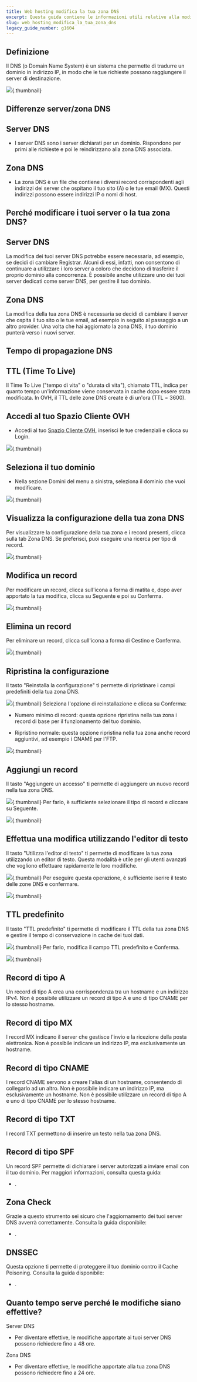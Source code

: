```yaml
---
title: Web hosting modifica la tua zona DNS
excerpt: Questa guida contiene le informazioni utili relative alla modifica della tua zona DNS.
slug: web_hosting_modifica_la_tua_zona_dns
legacy_guide_number: g1604
---
```



## Definizione
Il DNS (o Domain Name System) è un sistema che permette di tradurre un dominio in indirizzo IP, in modo che le tue richieste possano raggiungere il server di destinazione.

![](images/img_3710.jpg){.thumbnail}


## Differenze server/zona DNS

## Server DNS

- I server DNS sono i server dichiarati per un dominio. Rispondono per primi alle richieste e poi le reindirizzano alla zona DNS associata.



## Zona DNS

- La zona DNS è un file che contiene i diversi record corrispondenti agli indirizzi dei server che ospitano il tuo sito (A) o le tue email (MX). Questi indirizzi possono essere indirizzi IP o nomi di host.




## Perché modificare i tuoi server o la tua zona DNS?

## Server DNS
La modifica dei tuoi server DNS potrebbe essere necessaria, ad esempio, se decidi di cambiare Registrar. Alcuni di essi, infatti, non consentono di continuare a utilizzare i loro server a coloro che decidono di trasferire il proprio dominio alla concorrenza.
È possibile anche utilizzare uno dei tuoi server dedicati come server DNS, per gestire il tuo dominio.

## Zona DNS
La modifica della tua zona DNS è necessaria se decidi di cambiare il server che ospita il tuo sito o le tue email, ad esempio in seguito al passaggio a un altro provider.
Una volta che hai aggiornato la zona DNS, il tuo dominio punterà verso i nuovi server.


## Tempo di propagazione DNS

## TTL (Time To Live)
Il Time To Live ("tempo di vita" o "durata di vita"), chiamato TTL, indica per quanto tempo un'informazione viene conservata in cache dopo essere stata modificata.
In OVH, il TTL delle zone DNS create è di un'ora (TTL = 3600).


## Accedi al tuo Spazio Cliente OVH

- Accedi al tuo [Spazio Cliente OVH](https://www.ovh.com/manager/web), inserisci le tue credenziali e clicca su Login.



![](images/img_3711.jpg){.thumbnail}


## Seleziona il tuo dominio

- Nella sezione Domini del menu a sinistra, seleziona il dominio che vuoi modificare.



![](images/img_3712.jpg){.thumbnail}


## Visualizza la configurazione della tua zona DNS
Per visualizzare la configurazione della tua zona e i record presenti, clicca sulla tab Zona DNS.
Se preferisci, puoi eseguire una ricerca per tipo di record.

![](images/img_3714.jpg){.thumbnail}


## Modifica un record
Per modificare un record, clicca sull'icona a forma di matita e, dopo aver apportato la tua modifica, clicca su Seguente e poi su Conferma.

![](images/img_3723.jpg){.thumbnail}


## Elimina un record
Per eliminare un record, clicca sull'icona a forma di Cestino e Conferma.

![](images/img_3724.jpg){.thumbnail}


## Ripristina la configurazione
Il tasto "Reinstalla la configurazione" ti permette di ripristinare i campi predefiniti della tua zona DNS.

![](images/img_3715.jpg){.thumbnail}
Seleziona l'opzione di reinstallazione e clicca su Conferma:


- Numero minimo di record: questa opzione ripristina nella tua zona i record di base per il funzionamento del tuo dominio.

- Ripristino normale: questa opzione ripristina nella tua zona anche record aggiuntivi, ad esempio i CNAME per l'FTP.



![](images/img_3716.jpg){.thumbnail}


## Aggiungi un record
Il tasto "Aggiungere un accesso" ti permette di aggiungere un nuovo record nella tua zona DNS.

![](images/img_3717.jpg){.thumbnail}
Per farlo, è sufficiente selezionare il tipo di record e cliccare su Seguente.

![](images/img_3718.jpg){.thumbnail}


## Effettua una modifica utilizzando l'editor di testo
Il tasto "Utilizza l'editor di testo" ti permette di modificare la tua zona utilizzando un editor di testo. Questa modalità è utile per gli utenti avanzati che vogliono effettuare rapidamente le loro modifiche.

![](images/img_3719.jpg){.thumbnail}
Per eseguire questa operazione, è sufficiente iserire il testo delle zone DNS e confermare.

![](images/img_3720.jpg){.thumbnail}


## TTL predefinito
Il tasto "TTL predefinito" ti permette di modificare il TTL della tua zona DNS e gestire il tempo di conservazione in cache dei tuoi dati.

![](images/img_3721.jpg){.thumbnail}
Per farlo, modifica il campo TTL predefinito e Conferma.

![](images/img_3722.jpg){.thumbnail}


## Record di tipo A
Un record di tipo A crea una corrispondenza tra un hostname e un indirizzo IPv4.
Non è possibile utilizzare un record di tipo A e uno di tipo CNAME per lo stesso hostname.


## Record di tipo MX
I record MX indicano il server che gestisce l'invio e la ricezione della posta elettronica.
Non è possibile indicare un indirizzo IP, ma esclusivamente un hostname.


## Record di tipo CNAME
I record CNAME servono a creare l'alias di un hostname, consentendo di collegarlo ad un altro. Non è possibile indicare un indirizzo IP, ma esclusivamente un hostname.
Non è possibile utilizzare un record di tipo A e uno di tipo CNAME per lo stesso hostname.


## Record di tipo TXT
I record TXT permettono di inserire un testo nella tua zona DNS.


## Record di tipo SPF
Un record SPF permette di dichiarare i server autorizzati a inviare email con il tuo dominio.
Per maggiori informazioni, consulta questa guida:

- []({legacy}2028).




## Zona Check
Grazie a questo strumento sei sicuro che l'aggiornamento dei tuoi server DNS avverrà correttamente.
Consulta la guida disponibile:

- []({legacy}1980).




## DNSSEC
Questa opzione ti permette di proteggere il tuo dominio contro il Cache Poisoning.
Consulta la guida disponibile:

- []({legacy}609).




## Quanto tempo serve perché le modifiche siano effettive?
Server DNS

- Per diventare effettive, le modifiche apportate ai tuoi server DNS possono richiedere fino a 48 ore.


Zona DNS

- Per diventare effettive, le modifiche apportate alla tua zona DNS possono richiedere fino a 24 ore.



